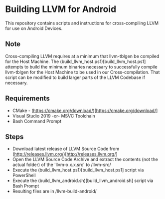 # Building LLVM for Android

This repository contains scripts and instructions for cross-compiling LLVM for use on Android Devices.

## Note
Cross-compiling LLVM requires at a minimum that llvm-tblgen be compiled for the Host Machine.  The (build_llvm_host.ps1)[build_llvm_host.ps1] attempts to build the minimum binaries necessary to successfully compile llvm-tblgen for the Host Machine to be used in our Cross-compilation.  That script can be modified to build larger parts of the LLVM Codebase if necessary.

## Requirements
  - CMake - (https://cmake.org/download/)[https://cmake.org/download/]
  - Visual Studio 2019 -or- MSVC Toolchain
  - Bash Command Prompt

## Steps
  - Download latest release of LLVM Source Code from (http://releases.llvm.org/)[http://releases.llvm.org/]
  - Open the LLVM Source Code Archive and extract the contents (not the actual folder) of the 'llvm-x.x.x.src' to /llvm-src/
  - Execute the (build_llvm_host.ps1)[build_llvm_host.ps1] script via PowerShell
  - Execute the (build_llvm_android.sh)[build_llvm_android.sh] script via Bash Prompt
  - Resulting files are in /llvm-build-android/

